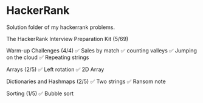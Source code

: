 # HackerRank

Solution folder of my hackerrank problems.

The HackerRank Interview Preparation Kit (5/69)

Warm-up Challenges (4/4)
✅ Sales by match
✅ counting valleys
✅ Jumping on the cloud
✅ Repeating strings

Arrays (2/5)
✅ Left rotation
✅ 2D Array

Dictionaries and Hashmaps (2/5)
✅ Two strings
✅ Ransom note

Sorting (1/5)
✅ Bubble sort
